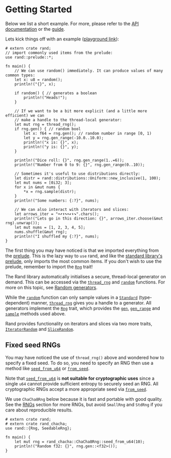 # Getting Started

Below we list a short example. For more, please refer to the [API documentation]
or the [guide].

Lets kick things off with an example ([playground link](https://play.rust-lang.org/?version=stable&mode=debug&edition=2018&gist=7792ed032694bc558ca229be71a7783a)):

```rust,editable
# extern crate rand;
// import commonly used items from the prelude:
use rand::prelude::*;

fn main() {
    // We can use random() immediately. It can produce values of many common types:
    let x: u8 = random();
    println!("{}", x);

    if random() { // generates a boolean
        println!("Heads!");
    }

    // If we want to be a bit more explicit (and a little more efficient) we can
    // make a handle to the thread-local generator:
    let mut rng = thread_rng();
    if rng.gen() { // random bool
        let x: f64 = rng.gen(); // random number in range [0, 1)
        let y = rng.gen_range(-10.0..10.0);
        println!("x is: {}", x);
        println!("y is: {}", y);
    }

    println!("Dice roll: {}", rng.gen_range(1..=6));
    println!("Number from 0 to 9: {}", rng.gen_range(0..10));
    
    // Sometimes it's useful to use distributions directly:
    let distr = rand::distributions::Uniform::new_inclusive(1, 100);
    let mut nums = [0i32; 3];
    for x in &mut nums {
        *x = rng.sample(distr);
    }
    println!("Some numbers: {:?}", nums);

    // We can also interact with iterators and slices:
    let arrows_iter = "➡⬈⬆⬉⬅⬋⬇⬊".chars();
    println!("Lets go in this direction: {}", arrows_iter.choose(&mut rng).unwrap());
    let mut nums = [1, 2, 3, 4, 5];
    nums.shuffle(&mut rng);
    println!("I shuffled my {:?}", nums);
}
```

The first thing you may have noticed is that we imported everything from the
[prelude]. This is the lazy way to `use` rand, and like the
[standard library's prelude](https://doc.rust-lang.org/std/prelude/),
only imports the most common items. If you don't wish to use the prelude,
remember to import the [`Rng`] trait!

The Rand library automatically initialises a secure, thread-local generator
on demand. This can be accessed via the [`thread_rng`] and [`random`] functions.
For more on this topic, see [Random generators](guide-gen.md).

While the [`random`] function can only sample values in a [`Standard`]
(type-dependent) manner, [`thread_rng`] gives you a handle to a generator.
All generators implement the [`Rng`] trait, which provides the [`gen`],
[`gen_range`] and [`sample`] methods used above.

Rand provides functionality on iterators and slices via two more traits,
[`IteratorRandom`] and [`SliceRandom`].

## Fixed seed RNGs

You may have noticed the use of `thread_rng()` above and wondered how to
specify a fixed seed. To do so, you need to specify an RNG then use a method
like [`seed_from_u64`] or [`from_seed`].

Note that [`seed_from_u64`] is **not suitable for cryptographic uses** since a
single `u64` cannot provide sufficient entropy to securely seed an RNG.
All cryptographic RNGs accept a more appropriate seed via [`from_seed`].

We use `ChaCha8Rng` below because it is fast and portable with good quality.
See the [RNGs] section for more RNGs, but avoid `SmallRng` and `StdRng` if you
care about reproducible results.

```rust,editable
# extern crate rand;
# extern crate rand_chacha;
use rand::{Rng, SeedableRng};

fn main() {
    let mut rng = rand_chacha::ChaCha8Rng::seed_from_u64(10);
    println!("Random f32: {}", rng.gen::<f32>());
}
```

[API documentation]: https://docs.rs/rand/
[guide]: guide.md
[RNGs]: guide-rngs.md
[prelude]: https://docs.rs/rand/latest/rand/prelude/
[`Rng`]: https://docs.rs/rand/latest/rand/trait.Rng.html
[`gen`]: https://docs.rs/rand/latest/rand/trait.Rng.html#method.gen
[`gen_range`]: https://docs.rs/rand/latest/rand/trait.Rng.html#method.gen_range
[`sample`]: https://docs.rs/rand/latest/rand/trait.Rng.html#method.sample
[`thread_rng`]: https://docs.rs/rand/latest/rand/fn.thread_rng.html
[`random`]: https://docs.rs/rand/latest/rand/fn.random.html
[`Standard`]: https://docs.rs/rand/latest/rand/distributions/struct.Standard.html
[`IteratorRandom`]: https://docs.rs/rand/latest/rand/seq/trait.IteratorRandom.html
[`SliceRandom`]: https://docs.rs/rand/latest/rand/seq/trait.SliceRandom.html
[`seed_from_u64`]: https://docs.rs/rand/latest/rand/trait.SeedableRng.html#method.seed_from_u64
[`from_seed`]: https://docs.rs/rand/latest/rand/trait.SeedableRng.html#tymethod.from_seed
